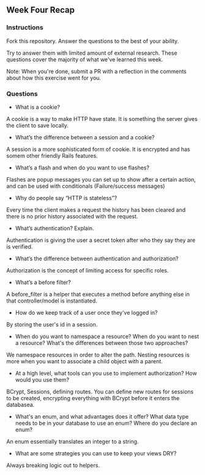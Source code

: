 ## Week Four Recap

### Instructions
Fork this repository. Answer the questions to the best of your ability.

Try to answer them with limited amount of external research. These questions cover the majority of what we've learned this week.

Note: When you're done, submit a PR with a reflection in the comments about how this exercise went for you.

### Questions

* What is a cookie?

A cookie is a way to make HTTP have state. It is something the server gives the client to save locally.

* What’s the difference between a session and a cookie?

A session is a more sophisticated form of cookie. It is encrypted and has somem other friendly Rails features.

* What’s a flash and when do you want to use flashes?

Flashes are popup messages you can set up to show after a certain action, and can be used with conditionals (Failure/success messages)

* Why do people say “HTTP is stateless”?

Every time the client makes a request the history has been cleared and there is no prior history associated with the request.

* What’s authentication? Explain.

Authentication is giving the user a secret token after who they say they are is verified.

* What’s the difference between authentication and authorization?

Authorization is the concept of limiting access for specific roles.

* What’s a before filter?

A before_filter is a helper that executes a method before anything else in that controller/model is instantiated.

* How do we keep track of a user once they’ve logged in?

By storing the user's id in a session.

* When do you want to namespace a resource? When do you want to nest a resource? What's the differences between those two approaches?

We namespace resources in order to alter the path. Nesting resources is more when you want to associate a child object with a parent.

* At a high level, what tools can you use to implement authorization? How would you use them?

BCrypt, Sessions, defining routes. You can define new routes for sessions to be created, encrypting everything with BCrypt before it enters the databasea.

* What's an enum, and what advantages does it offer? What data type needs to be in your database to use an enum? Where do you declare an enum?

An enum essentially translates an integer to a string.

* What are some strategies you can use to keep your views DRY?

Always breaking logic out to helpers.
